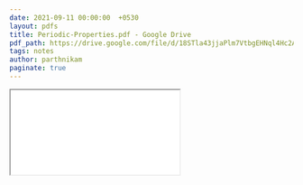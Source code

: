 ```yaml
---
date: 2021-09-11 00:00:00  +0530
layout: pdfs
title: Periodic-Properties.pdf - Google Drive
pdf_path: https://drive.google.com/file/d/18STla43jjaPlm7VtbgEHNql4Hc2AjkW2/preview?usp=sharing
tags: notes
author: parthnikam
paginate: true
---
```


<iframe class="embed-pdf" src="{{ page.pdf_path }}#toolbar=0" seamless="seamless" scrolling="no" style="overflow:hidden"></iframe>
